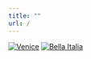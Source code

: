 ```yaml
---
title: ""
url: /
---
```


[![Venice](/img/galleries/ban_venice.jpg)](/venice/)
[![Bella Italia](/img/galleries/bellaItalia.jpg)](/bella-italia/)
